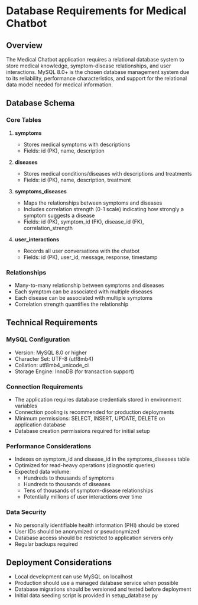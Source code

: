 # Database Requirements for Medical Chatbot

## Overview
The Medical Chatbot application requires a relational database system to store medical knowledge, symptom-disease relationships, and user interactions. MySQL 8.0+ is the chosen database management system due to its reliability, performance characteristics, and support for the relational data model needed for medical information.

## Database Schema

### Core Tables
1. **symptoms**
   - Stores medical symptoms with descriptions
   - Fields: id (PK), name, description

2. **diseases**
   - Stores medical conditions/diseases with descriptions and treatments
   - Fields: id (PK), name, description, treatment

3. **symptoms_diseases**
   - Maps the relationships between symptoms and diseases
   - Includes correlation strength (0-1 scale) indicating how strongly a symptom suggests a disease
   - Fields: id (PK), symptom_id (FK), disease_id (FK), correlation_strength

4. **user_interactions**
   - Records all user conversations with the chatbot
   - Fields: id (PK), user_id, message, response, timestamp

### Relationships
- Many-to-many relationship between symptoms and diseases
- Each symptom can be associated with multiple diseases
- Each disease can be associated with multiple symptoms
- Correlation strength quantifies the relationship

## Technical Requirements

### MySQL Configuration
- Version: MySQL 8.0 or higher
- Character Set: UTF-8 (utf8mb4)
- Collation: utf8mb4_unicode_ci
- Storage Engine: InnoDB (for transaction support)

### Connection Requirements
- The application requires database credentials stored in environment variables
- Connection pooling is recommended for production deployments
- Minimum permissions: SELECT, INSERT, UPDATE, DELETE on application database
- Database creation permissions required for initial setup

### Performance Considerations
- Indexes on symptom_id and disease_id in the symptoms_diseases table
- Optimized for read-heavy operations (diagnostic queries)
- Expected data volume: 
  * Hundreds to thousands of symptoms
  * Hundreds to thousands of diseases
  * Tens of thousands of symptom-disease relationships
  * Potentially millions of user interactions over time

### Data Security
- No personally identifiable health information (PHI) should be stored
- User IDs should be anonymized or pseudonymized
- Database access should be restricted to application servers only
- Regular backups required

## Deployment Considerations
- Local development can use MySQL on localhost
- Production should use a managed database service when possible
- Database migrations should be versioned and tested before deployment
- Initial data seeding script is provided in setup_database.py